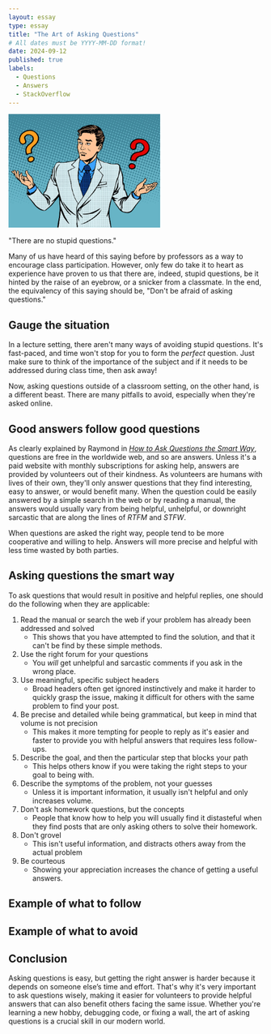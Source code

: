 ```yaml
---
layout: essay
type: essay
title: "The Art of Asking Questions"
# All dates must be YYYY-MM-DD format!
date: 2024-09-12
published: true
labels:
  - Questions
  - Answers
  - StackOverflow
---
```


<img width="300px" class="rounded float-start pe-4" src="../img/smart-questions/question.jpg">

"There are no stupid questions."

Many of us have heard of this saying before by professors as a way to encourage class participation. However, only few do take it to heart as experience have proven to us that there are, indeed, stupid questions, be it hinted by the raise of an eyebrow, or a snicker from a classmate. In the end, the equivalency of this saying should be, "Don't be afraid of asking questions."

## Gauge the situation

In a lecture setting, there aren't many ways of avoiding stupid questions. It's fast-paced, and time won't stop for you to form the _perfect_ question. Just make sure to think of the importance of the subject and if it needs to be addressed during class time, then ask away!

Now, asking questions outside of a classroom setting, on the other hand, is a different beast. There are many pitfalls to avoid, especially when they're asked online.

## Good answers follow good questions

As clearly explained by Raymond in [_How to Ask Questions the Smart Way_](http://www.catb.org/esr/faqs/smart-questions.html#asking), questions are free in the worldwide web, and so are answers. Unless it's a paid website with monthly subscriptions for asking help, answers are provided by volunteers out of their kindness. As volunteers are humans with lives of their own, they'll only answer questions that they find interesting, easy to answer, or would benefit many. When the question could be easily answered by a simple search in the web or by reading a manual, the answers would usually vary from being helpful, unhelpful, or downright sarcastic that are along the lines of _RTFM_ and _STFW_.

When questions are asked the right way, people tend to be more cooperative and willing to help. Answers will more precise and helpful with less time wasted by both parties.

## Asking questions the smart way

To ask questions that would result in positive and helpful replies, one should do the following when they are applicable:

1. Read the manual or search the web if your problem has already been addressed and solved
   - This shows that you have attempted to find the solution, and that it can't be find by these simple methods.
2. Use the right forum for your questions
   - You _will_ get unhelpful and sarcastic comments if you ask in the wrong place.
3. Use meaningful, specific subject headers
   - Broad headers often get ignored instinctively and make it harder to quickly grasp the issue, making it difficult for others with the same problem to find your post.
4. Be precise and detailed while being grammatical, but keep in mind that volume is not precision
   - This makes it more tempting for people to reply as it's easier and faster to provide you with helpful answers that requires less follow-ups.
5. Describe the goal, and then the particular step that blocks your path
   - This helps others know if you were taking the right steps to your goal to being with.
6. Describe the symptoms of the problem, not your guesses
   - Unless it is important information, it usually isn't helpful and only increases volume.
7. Don't ask homework questions, but the concepts
   - People that know how to help you will usually find it distasteful when they find posts that are only asking others to solve their homework.
8. Don't grovel
   - This isn't useful information, and distracts others away from the actual problem
9. Be courteous
   - Showing your appreciation increases the chance of getting a useful answers.

## Example of what to follow

## Example of what to avoid

## Conclusion

Asking questions is easy, but getting the right answer is harder because it depends on someone else’s time and effort. That's why it's very important to ask questions wisely, making it easier for volunteers to provide helpful answers that can also benefit others facing the same issue. Whether you're learning a new hobby, debugging code, or fixing a wall, the art of asking questions is a crucial skill in our modern world.
